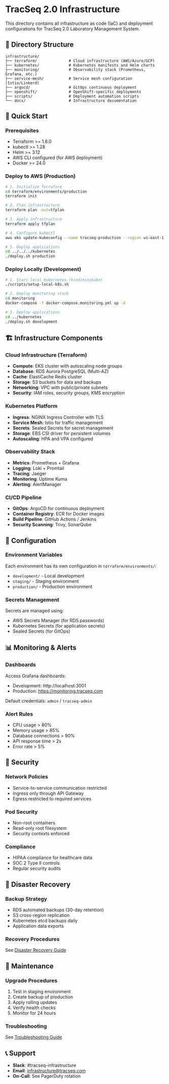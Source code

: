 # TracSeq 2.0 Infrastructure

This directory contains all infrastructure as code (IaC) and deployment configurations for TracSeq 2.0 Laboratory Management System.

## 📁 Directory Structure

```
infrastructure/
├── terraform/              # Cloud infrastructure (AWS/Azure/GCP)
├── kubernetes/             # Kubernetes manifests and Helm charts  
├── monitoring/             # Observability stack (Prometheus, Grafana, etc.)
├── service-mesh/           # Service mesh configuration (Istio/Linkerd)
├── argocd/                 # GitOps continuous deployment
├── openshift/              # OpenShift-specific deployments
├── scripts/                # Deployment automation scripts
└── docs/                   # Infrastructure documentation
```

## 🎯 Quick Start

### Prerequisites
- Terraform >= 1.6.0
- kubectl >= 1.28
- Helm >= 3.12
- AWS CLI configured (for AWS deployment)
- Docker >= 24.0

### Deploy to AWS (Production)
```bash
# 1. Initialize Terraform
cd terraform/environments/production
terraform init

# 2. Plan infrastructure
terraform plan -out=tfplan

# 3. Apply infrastructure
terraform apply tfplan

# 4. Configure kubectl
aws eks update-kubeconfig --name tracseq-production --region us-east-1

# 5. Deploy applications
cd ../../../kubernetes
./deploy.sh production
```

### Deploy Locally (Development)
```bash
# 1. Start local Kubernetes (kind/minikube)
./scripts/setup-local-k8s.sh

# 2. Deploy monitoring stack
cd monitoring
docker-compose -f docker-compose.monitoring.yml up -d

# 3. Deploy applications
cd ../kubernetes
./deploy.sh development
```

## 🏗️ Infrastructure Components

### Cloud Infrastructure (Terraform)
- **Compute**: EKS cluster with autoscaling node groups
- **Database**: RDS Aurora PostgreSQL (Multi-AZ)
- **Cache**: ElastiCache Redis cluster
- **Storage**: S3 buckets for data and backups
- **Networking**: VPC with public/private subnets
- **Security**: IAM roles, security groups, KMS encryption

### Kubernetes Platform
- **Ingress**: NGINX Ingress Controller with TLS
- **Service Mesh**: Istio for traffic management
- **Secrets**: Sealed Secrets for secret management
- **Storage**: EBS CSI driver for persistent volumes
- **Autoscaling**: HPA and VPA configured

### Observability Stack
- **Metrics**: Prometheus + Grafana
- **Logging**: Loki + Promtail
- **Tracing**: Jaeger
- **Monitoring**: Uptime Kuma
- **Alerting**: AlertManager

### CI/CD Pipeline
- **GitOps**: ArgoCD for continuous deployment
- **Container Registry**: ECR for Docker images
- **Build Pipeline**: GitHub Actions / Jenkins
- **Security Scanning**: Trivy, SonarQube

## 🔧 Configuration

### Environment Variables
Each environment has its own configuration in `terraform/environments/`:
- `development/` - Local development
- `staging/` - Staging environment
- `production/` - Production environment

### Secrets Management
Secrets are managed using:
- AWS Secrets Manager (for RDS passwords)
- Kubernetes Secrets (for application secrets)
- Sealed Secrets (for GitOps)

## 📊 Monitoring & Alerts

### Dashboards
Access Grafana dashboards:
- Development: http://localhost:3001
- Production: https://monitoring.tracseq.com

Default credentials: `admin` / `tracseq-admin`

### Alert Rules
- CPU usage > 80%
- Memory usage > 85%
- Database connections > 90%
- API response time > 2s
- Error rate > 5%

## 🔐 Security

### Network Policies
- Service-to-service communication restricted
- Ingress only through API Gateway
- Egress restricted to required services

### Pod Security
- Non-root containers
- Read-only root filesystem
- Security contexts enforced

### Compliance
- HIPAA compliance for healthcare data
- SOC 2 Type II controls
- Regular security audits

## 🚨 Disaster Recovery

### Backup Strategy
- RDS automated backups (30-day retention)
- S3 cross-region replication
- Kubernetes etcd backups daily
- Application data exports

### Recovery Procedures
See [Disaster Recovery Guide](docs/disaster-recovery.md)

## 📝 Maintenance

### Upgrade Procedures
1. Test in staging environment
2. Create backup of production
3. Apply rolling updates
4. Verify health checks
5. Monitor for 24 hours

### Troubleshooting
See [Troubleshooting Guide](docs/troubleshooting.md)

## 📞 Support

- **Slack**: #tracseq-infrastructure
- **Email**: infrastructure@tracseq.com
- **On-Call**: See PagerDuty rotation 